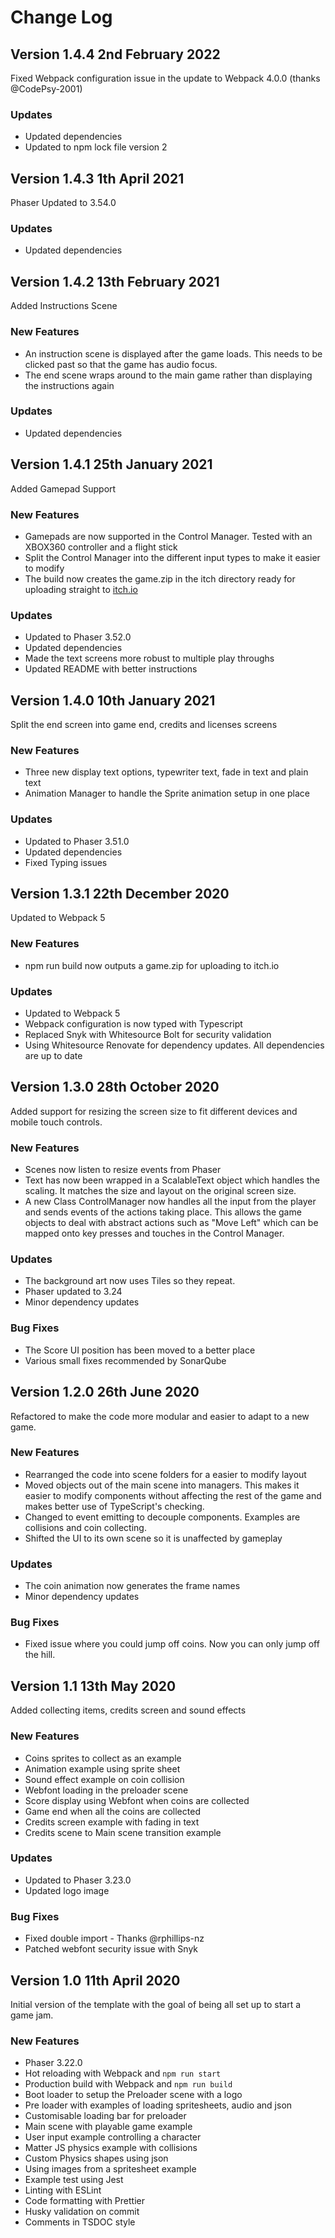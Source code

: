 # Change Log

## Version 1.4.4 2nd February 2022

Fixed Webpack configuration issue in the update to Webpack 4.0.0 (thanks @CodePsy-2001)

### Updates

-   Updated dependencies
-   Updated to npm lock file version 2

## Version 1.4.3 1th April 2021

Phaser Updated to 3.54.0

### Updates

-   Updated dependencies

## Version 1.4.2 13th February 2021

Added Instructions Scene

### New Features

-   An instruction scene is displayed after the game loads. This needs to be clicked past so that the game has audio focus.
-   The end scene wraps around to the main game rather than displaying the instructions again

### Updates

-   Updated dependencies

## Version 1.4.1 25th January 2021

Added Gamepad Support

### New Features

-   Gamepads are now supported in the Control Manager. Tested with an XBOX360 controller and a flight stick
-   Split the Control Manager into the different input types to make it easier to modify
-   The build now creates the game.zip in the itch directory ready for uploading straight to [itch.io](https://itch.io/docs/creators/html5)

### Updates

-   Updated to Phaser 3.52.0
-   Updated dependencies
-   Made the text screens more robust to multiple play throughs
-   Updated README with better instructions

## Version 1.4.0 10th January 2021

Split the end screen into game end, credits and licenses screens

### New Features

-   Three new display text options, typewriter text, fade in text and plain text
-   Animation Manager to handle the Sprite animation setup in one place

### Updates

-   Updated to Phaser 3.51.0
-   Updated dependencies
-   Fixed Typing issues

## Version 1.3.1 22th December 2020

Updated to Webpack 5

### New Features

-   npm run build now outputs a game.zip for uploading to itch.io

### Updates

-   Updated to Webpack 5
-   Webpack configuration is now typed with Typescript
-   Replaced Snyk with Whitesource Bolt for security validation
-   Using Whitesource Renovate for dependency updates. All dependencies are up to date

## Version 1.3.0 28th October 2020

Added support for resizing the screen size to fit different devices and mobile touch controls.

### New Features

-   Scenes now listen to resize events from Phaser
-   Text has now been wrapped in a ScalableText object which handles the scaling. It matches the size and layout on the original screen size.
-   A new Class ControlManager now handles all the input from the player and sends events of the actions taking place. This allows the game objects to deal with abstract actions such as "Move Left" which can be mapped onto key presses and touches in the Control Manager.

### Updates

-   The background art now uses Tiles so they repeat.
-   Phaser updated to 3.24
-   Minor dependency updates

### Bug Fixes

-   The Score UI position has been moved to a better place
-   Various small fixes recommended by SonarQube

## Version 1.2.0 26th June 2020

Refactored to make the code more modular and easier to adapt to a new game.

### New Features

-   Rearranged the code into scene folders for a easier to modify layout
-   Moved objects out of the main scene into managers. This makes it easier to modify components without affecting the rest of the game and makes better use of TypeScript's checking.
-   Changed to event emitting to decouple components. Examples are collisions and coin collecting.
-   Shifted the UI to its own scene so it is unaffected by gameplay

### Updates

-   The coin animation now generates the frame names
-   Minor dependency updates

### Bug Fixes

-   Fixed issue where you could jump off coins. Now you can only jump off the hill.

## Version 1.1 13th May 2020

Added collecting items, credits screen and sound effects

### New Features

-   Coins sprites to collect as an example
-   Animation example using sprite sheet
-   Sound effect example on coin collision
-   Webfont loading in the preloader scene
-   Score display using Webfont when coins are collected
-   Game end when all the coins are collected
-   Credits screen example with fading in text
-   Credits scene to Main scene transition example

### Updates

-   Updated to Phaser 3.23.0
-   Updated logo image

### Bug Fixes

-   Fixed double import - Thanks @rphillips-nz
-   Patched webfont security issue with Snyk

## Version 1.0 11th April 2020

Initial version of the template with the goal of being all set up to start a game jam.

### New Features

-   Phaser 3.22.0
-   Hot reloading with Webpack and `npm run start`
-   Production build with Webpack and `npm run build`
-   Boot loader to setup the Preloader scene with a logo
-   Pre loader with examples of loading spritesheets, audio and json
-   Customisable loading bar for preloader
-   Main scene with playable game example
-   User input example controlling a character
-   Matter JS physics example with collisions
-   Custom Physics shapes using json
-   Using images from a spritesheet example
-   Example test using Jest
-   Linting with ESLint
-   Code formatting with Prettier
-   Husky validation on commit
-   Comments in TSDOC style
